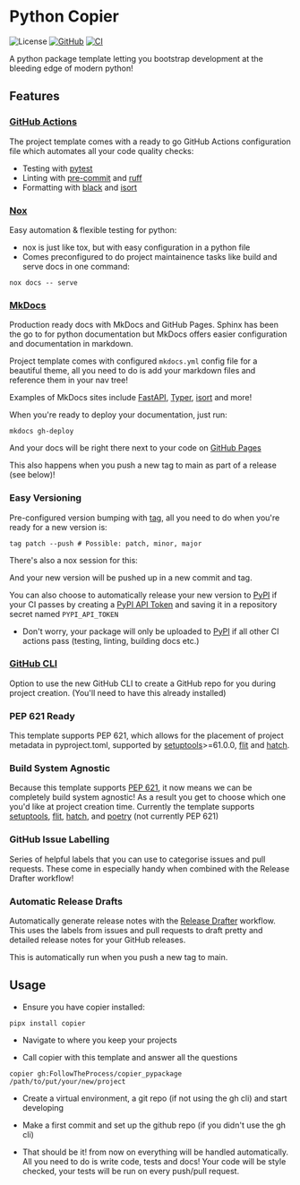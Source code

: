 # Python Copier

![License](https://img.shields.io/github/license/FollowTheProcess/copier_pypackage.svg)
[![GitHub](https://img.shields.io/github/v/release/FollowTheProcess/copier_pypackage?logo=github&sort=semver)](https://github.com/FollowTheProcess/copier_pypackage)
[![CI](https://github.com/FollowTheProcess/copier_pypackage/workflows/CI/badge.svg)](https://github.com/FollowTheProcess/copier_pypackage/actions?query=workflow%3ACI)

A python package template letting you bootstrap development at the bleeding edge of modern python!

## Features

### [GitHub Actions]

The project template comes with a ready to go GitHub Actions configuration file which automates all your code quality checks:

* Testing with [pytest]
* Linting with [pre-commit] and [ruff]
* Formatting with [black] and [isort]

### [Nox]

Easy automation & flexible testing for python:

* nox is just like tox, but with easy configuration in a python file
* Comes preconfigured to do project maintainence tasks like build and serve docs in one command:

``` shell
nox docs -- serve
```

### [MkDocs]

Production ready docs with MkDocs and GitHub Pages. Sphinx has been the go to for python documentation but MkDocs offers easier configuration and documentation in markdown.

Project template comes with configured `mkdocs.yml` config file for a beautiful theme, all you need to do is add your markdown files and reference them in your nav tree!

Examples of MkDocs sites include [FastAPI], [Typer], [isort] and more!

When you're ready to deploy your documentation, just run:

``` shell
mkdocs gh-deploy
```

And your docs will be right there next to your code on [GitHub Pages]

This also happens when you push a new tag to main as part of a release (see below)!

### Easy Versioning

Pre-configured version bumping with [tag], all you need to do when you're ready for a new version is:

``` shell
tag patch --push # Possible: patch, minor, major
```

There's also a nox session for this:

And your new version will be pushed up in a new commit and tag.

You can also choose to automatically release your new version to [PyPI] if your CI passes by creating a [PyPI API Token] and saving it in a repository secret named `PYPI_API_TOKEN`

* Don't worry, your package will only be uploaded to [PyPI] if all other CI actions pass (testing, linting, building docs etc.)

### [GitHub CLI]

Option to use the new GitHub CLI to create a GitHub repo for you during project creation. (You'll need to have this already installed)

### PEP 621 Ready

This template supports PEP 621, which allows for the placement of project metadata in pyproject.toml, supported by [setuptools]>=61.0.0, [flit] and [hatch].

### Build System Agnostic

Because this template supports [PEP 621], it now means we can be completely build system agnostic! As a result you get to choose which one you'd like at project creation time. Currently the template supports [setuptools], [flit], [hatch], and [poetry] (not currently PEP 621)

### GitHub Issue Labelling

Series of helpful labels that you can use to categorise issues and pull requests. These come in especially handy when combined with the Release Drafter workflow!

### Automatic Release Drafts

Automatically generate release notes with the [Release Drafter] workflow. This uses the labels from issues and pull requests to draft pretty and detailed release notes for your GitHub releases.

This is automatically run when you push a new tag to main.

## Usage

* Ensure you have copier installed:

``` shell
pipx install copier
```

* Navigate to where you keep your projects

* Call copier with this template and answer all the questions

``` shell
copier gh:FollowTheProcess/copier_pypackage /path/to/put/your/new/project
```

* Create a virtual environment, a git repo (if not using the gh cli) and start developing

* Make a first commit and set up the github repo (if you didn't use the gh cli)

* That should be it! from now on everything will be handled automatically. All you need to do is write code, tests and docs! Your code will be style checked, your tests will be run on every push/pull request.

[nox]: https://nox.thea.codes/en/stable/
[pytest]: https://docs.pytest.org/en/stable/
[GitHub actions]: https://docs.github.com/en/free-pro-team@latest/actions
[MkDocs]: https://www.mkdocs.org
[GitHub CLI]: https://cli.github.com
[PyPI]: https://pypi.org
[isort]: https://pycqa.github.io/isort/
[black]: https://black.readthedocs.io/en/stable/
[FastAPI]: https://fastapi.tiangolo.com
[Typer]: https://typer.tiangolo.com
[GitHub Pages]: https://pages.github.com
[PyPI API Token]: https://pypi.org/help/#apitoken
[Release Drafter]: https://github.com/release-drafter/release-drafter
[setuptools]: https://setuptools.pypa.io/en/latest/index.html#
[flit]: https://flit.pypa.io/en/latest/
[hatch]: https://hatch.pypa.io/latest/
[PEP 621]: https://peps.python.org/pep-0621/
[pre-commit]: https://pre-commit.com
[ruff]: https://github.com/charliermarsh/ruff
[poetry]: https://python-poetry.org
[tag]: https://github.com/FollowTheProcess/tag
